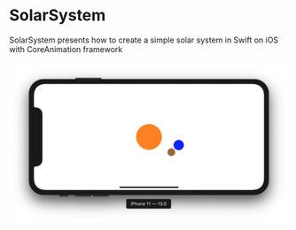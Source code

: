 # SolarSystem
SolarSystem presents how to create a simple solar system in Swift on iOS with CoreAnimation framework
<br><br>
![Solar System](SolarSystem.png)
